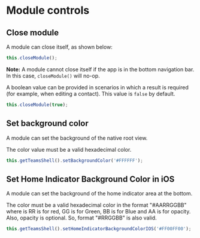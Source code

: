 # Module controls

## Close module
A module can close itself, as shown below:

```typescript
this.closeModule();
```

**Note:** A module cannot close itself if the app is in the bottom navigation bar. In this case, `closeModule()` will no-op.

A boolean value can be provided in scenarios in which a result is required (for example, when editing a contact). This value is `false` by default.

```typescript
this.closeModule(true);
```

## Set background color
A module can set the background of the native root view.

The color value must be a valid hexadecimal color.

```typescript
this.getTeamsShell().setBackgroundColor('#FFFFFF');
```

## Set Home Indicator Background Color in iOS
A module can set the background of the home indicator area at the bottom.

The color must be a valid hexadecimal color in the format "#AARRGGBB" where is RR is for red, GG is for Green, BB is for Blue and AA is for opacity.
Also, opacity is optional. So, format "#RRGGBB" is also valid.

```typescript
this.getTeamsShell().setHomeIndicatorBackgroundColorIOS('#FF00FF00');
```
